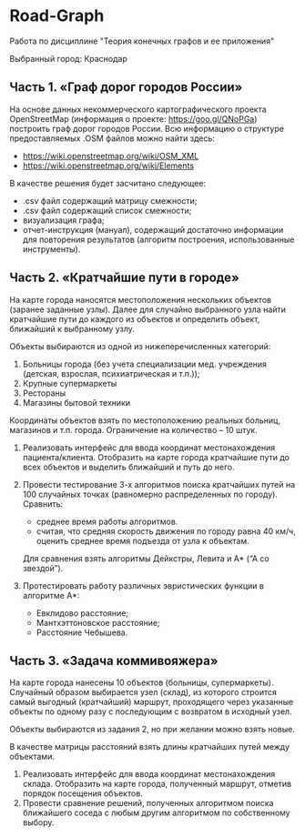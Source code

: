 # Road-Graph

Работа по дисциплине "Теория конечных графов и ее приложения"

Выбранный город: Краснодар

## Часть 1. «Граф дорог городов России»

На основе данных некоммерческого картографического проекта OpenStreetMap (информация о проекте: https://goo.gl/QNoPGa) построить граф дорог городов России. Всю информацию о структуре предоставляемых .OSM файлов можно найти здесь: 
* https://wiki.openstreetmap.org/wiki/OSM_XML 
* https://wiki.openstreetmap.org/wiki/Elements

В качестве решения будет засчитано следующее:

* .csv файл содержащий матрицу смежности;
* .csv файл содержащий список смежности;
* визуализация графа;
* отчет-инструкция (мануал), содержащий достаточно информации для повторения результатов (алгоритм построения, использованные инструменты).

## Часть 2. «Кратчайшие пути в городе»

На карте города наносятся местоположения нескольких объектов (заранее заданные узлы). Далее для случайно выбранного узла найти кратчайшие пути до каждого из объектов и определить объект, ближайший к выбранному узлу.

Объекты выбираются из одной из нижеперечисленных категорий:

1. Больницы города (без учета специализации мед. учреждения (детская, взрослая, психиатрическая и т.п.));
2. Крупные супермаркеты
3. Рестораны
4. Магазины бытовой техники

Координаты объектов взять по местоположению реальных больниц, магазинов и т.п. города. Ограничение на количество – 10 штук.

1. Реализовать интерфейс для ввода координат местонахождения пациента/клиента. Отобразить на карте города кратчайшие пути до всех объектов и выделить ближайший и путь до него.
2. Провести тестирование 3-х алгоритмов поиска кратчайших путей на 100 случайных точках (равномерно распределенных по городу). Сравнить:

    * среднее время работы алгоритмов.
    * считая, что средняя скорость движения по городу равна 40 км/ч, оценить среднее время подъезда от узла к объектам.

    Для сравнения взять алгоритмы Дейкстры, Левита и A* (“A со звездой”).
3. Протестировать работу различных эвристических функции в алгоритме A*:

    * Евклидово расстояние;
    * Мантхэттоновское расстояние;
    * Расстояние Чебышева.
    
## Часть 3. «Задача коммивояжера»

На карте города нанесены 10 объектов (больницы, супермаркеты). Случайный образом выбирается узел (склад), из которого строится самый выгодный (кратчайший) маршрут, проходящего через указанные объекты по одному разу с последующим с возвратом в исходный узел.

Объекты выбираются из задания 2, но при желании можно взять новые.

В качестве матрицы расстояний взять длины кратчайших путей между объектами.

1. Реализовать интерфейс для ввода координат местонахождения склада. Отобразить на карте города, полученный маршрут, отметив порядок посещения объектов.
2. Провести сравнение решений, полученных алгоритмом поиска ближайшего соседа с любым другим алгоритмом по собственному выбору.
